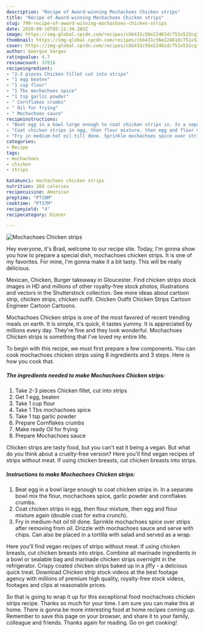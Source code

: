 ```yaml
---
description: "Recipe of Award-winning Mochachoes Chicken strips"
title: "Recipe of Award-winning Mochachoes Chicken strips"
slug: 799-recipe-of-award-winning-mochachoes-chicken-strips
date: 2020-09-16T05:11:34.265Z
image: https://img-global.cpcdn.com/recipes/cbb431c56e22461d/751x532cq70/mochachoes-chicken-strips-recipe-main-photo.jpg
thumbnail: https://img-global.cpcdn.com/recipes/cbb431c56e22461d/751x532cq70/mochachoes-chicken-strips-recipe-main-photo.jpg
cover: https://img-global.cpcdn.com/recipes/cbb431c56e22461d/751x532cq70/mochachoes-chicken-strips-recipe-main-photo.jpg
author: Georgie Vargas
ratingvalue: 4.7
reviewcount: 37816
recipeingredient:
- "2-3 pieces Chicken fillet cut into strips"
- "1 egg beaten"
- "1 cup flour"
- "1 Tbs mochachoes spice"
- "1 tsp garlic powder"
- " Cornflakes crumbs"
- " Oil for frying"
- " Mochachoes sauce"
recipeinstructions:
- "Beat egg in a bowl large enough to coat chicken strips in. In a separate bowl mix the flour, mochachoes spice, garlic powder and cornflakes crumbs."
- "Coat chicken strips in egg, then flour mixture, then egg and flour mixture again (double coat for extra crunch)."
- "Fry in medium-hot oil till done. Sprinkle mochachoes spice over strips after removing from oil. Drizzle with mochachoes sauce and serve with chips. Can also be placed in a tortilla with salad and served as a wrap."
categories:
- Recipe
tags:
- mochachoes
- chicken
- strips

katakunci: mochachoes chicken strips 
nutrition: 264 calories
recipecuisine: American
preptime: "PT18M"
cooktime: "PT37M"
recipeyield: "4"
recipecategory: Dinner

---
```



![Mochachoes Chicken strips](https://img-global.cpcdn.com/recipes/cbb431c56e22461d/751x532cq70/mochachoes-chicken-strips-recipe-main-photo.jpg)

Hey everyone, it's Brad, welcome to our recipe site. Today, I'm gonna show you how to prepare a special dish, mochachoes chicken strips. It is one of my favorites. For mine, I'm gonna make it a bit tasty. This will be really delicious.

Mexican, Chicken, Burger takeaway in Gloucester. Find chicken strips stock images in HD and millions of other royalty-free stock photos, illustrations and vectors in the Shutterstock collection. See more ideas about cartoon strip, chicken strips, chicken outfit. Chicken Outfit Chicken Strips Cartoon Engineer Cartoon Cartoons.

Mochachoes Chicken strips is one of the most favored of recent trending meals on earth. It is simple, it's quick, it tastes yummy. It is appreciated by millions every day. They're fine and they look wonderful. Mochachoes Chicken strips is something that I've loved my entire life.


To begin with this recipe, we must first prepare a few components. You can cook mochachoes chicken strips using 8 ingredients and 3 steps. Here is how you cook that.

<!--inarticleads1-->

##### The ingredients needed to make Mochachoes Chicken strips:

1. Take 2-3 pieces Chicken fillet, cut into strips
1. Get 1 egg, beaten
1. Take 1 cup flour
1. Take 1 Tbs mochachoes spice
1. Take 1 tsp garlic powder
1. Prepare  Cornflakes crumbs
1. Make ready  Oil for frying
1. Prepare  Mochachoes sauce


Chicken strips are tasty food, but you can&#39;t eat it being a vegan. But what do you think about a cruelty-free version? Here you&#39;ll find vegan recipes of strips without meat. If using chicken breasts, cut chicken breasts into strips. 

<!--inarticleads2-->

##### Instructions to make Mochachoes Chicken strips:

1. Beat egg in a bowl large enough to coat chicken strips in. In a separate bowl mix the flour, mochachoes spice, garlic powder and cornflakes crumbs.
1. Coat chicken strips in egg, then flour mixture, then egg and flour mixture again (double coat for extra crunch).
1. Fry in medium-hot oil till done. Sprinkle mochachoes spice over strips after removing from oil. Drizzle with mochachoes sauce and serve with chips. Can also be placed in a tortilla with salad and served as a wrap.


Here you&#39;ll find vegan recipes of strips without meat. If using chicken breasts, cut chicken breasts into strips. Combine all marinade ingredients in a bowl or sealable bag and marinade chicken strips overnight in the refrigerator. Crispy coated chicken strips baked up in a jiffy - a delicious quick treat. Download Chicken strip stock videos at the best footage agency with millions of premium high quality, royalty-free stock videos, footages and clips at reasonable prices. 

So that is going to wrap it up for this exceptional food mochachoes chicken strips recipe. Thanks so much for your time. I am sure you can make this at home. There is gonna be more interesting food at home recipes coming up. Remember to save this page on your browser, and share it to your family, colleague and friends. Thanks again for reading. Go on get cooking!
